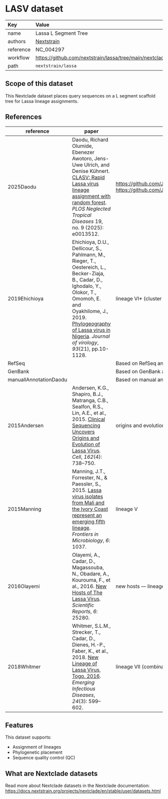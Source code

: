 # LASV dataset

| Key  | Value  |
| :-- | :-- |
| name  | Lassa L Segment Tree |
| authors | [Nextstrain](https://nextstrain.org) |
| reference | NC_004297 |
| workflow  | https://github.com/nextstrain/lassa/tree/main/nextclade  |
| path  | `nextstrain/lassa` |


## Scope of this dataset

This Nextclade dataset places query sequences on a L segment scaffold tree for Lassa lineage assignments.

## References

| reference | paper | note |
| --- | --- | --- |
| 2025Daodu | Daodu, Richard Olumide, Ebenezer Awotoro, Jens-Uwe Ulrich, and Denise Kühnert. [CLASV: Rapid Lassa virus lineage assignment with random forest](https://doi.org/10.1371/journal.pntd.0013512). _PLOS Neglected Tropical Diseases_ 19, no. 9 (2025): e0013512. | https://github.com/JoiRichi/CLASV/<br>https://github.com/JoiRichi/LASV_ML_manuscript_data |
| 2019Ehichioya | Ehichioya, D.U., Dellicour, S., Pahlmann, M., Rieger, T., Oestereich, L., Becker-Ziaja, B., Cadar, D., Ighodalo, Y., Olokor, T., Omomoh, E. and Oyakhilome, J., 2019. [Phylogeography of Lassa virus in Nigeria](https://doi.org/10.1128/jvi.00929-19). _Journal of virology_, _93_(21), pp.10-1128. | lineage VI* (cluster c) |
| RefSeq | | Based on RefSeq annotation |
| GenBank | | Based on GenBank annotation |
| manuallAnnotationDaodu | | Based on manual annotation with link to commit |
| 2015Andersen | Andersen, K.G., Shapiro, B.J., Matranga, C.B., Sealfon, R.S., Lin, A.E., et al., 2015. [Clinical Sequencing Uncovers Origins and Evolution of Lassa Virus](https://doi.org/10.1016/j.cell.2015.07.020). _Cell_, _162_(4): 738–750. | origins and evolution — Lineages I–IV |
| 2015Manning | Manning, J.T., Forrester, N., & Paessler, S., 2015. [Lassa virus isolates from Mali and the Ivory Coast represent an emerging fifth lineage](https://doi.org/10.3389/fmicb.2015.01037). _Frontiers in Microbiology_, _6_: 1037. | lineage V |
| 2016Olayemi | Olayemi, A., Cadar, D., Magassouba, N., Obadare, A., Kourouma, F., et al., 2016. [New Hosts of The Lassa Virus](https://doi.org/10.1038/srep25280). _Scientific Reports_, _6_: 25280. | new hosts — lineage VI |
| 2018Whitmer | Whitmer, S.L.M., Strecker, T., Cadar, D., Dienes, H.-P., Faber, K., et al., 2018. [New Lineage of Lassa Virus, Togo, 2016](https://doi.org/10.3201/eid2403.171905). _Emerging Infectious Diseases_, _24_(3): 599–602. | lineage VII (combination of lineages IV and V) |


## Features

This dataset supports:

- Assignment of lineages
- Phylogenetic placement
- Sequence quality control (QC)

## What are Nextclade datasets

Read more about Nextclade datasets in the Nextclade documentation: https://docs.nextstrain.org/projects/nextclade/en/stable/user/datasets.html
